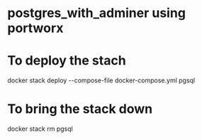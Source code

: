 # postgres_with_adminer using portworx

# To deploy the stach
docker stack deploy --compose-file docker-compose.yml pgsql

# To bring the stack down
docker stack rm pgsql

